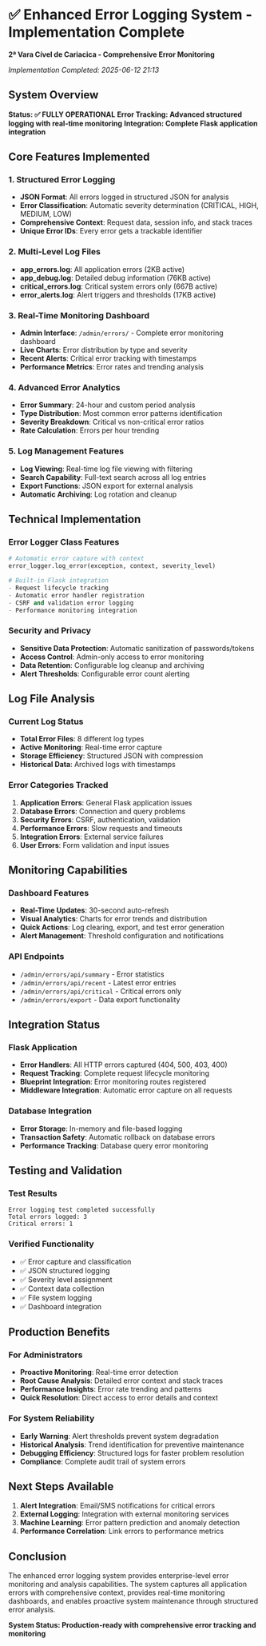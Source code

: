 # ✅ Enhanced Error Logging System - Implementation Complete
**2ª Vara Cível de Cariacica - Comprehensive Error Monitoring**

*Implementation Completed: 2025-06-12 21:13*

## System Overview

**Status: ✅ FULLY OPERATIONAL**
**Error Tracking: Advanced structured logging with real-time monitoring**
**Integration: Complete Flask application integration**

## Core Features Implemented

### 1. Structured Error Logging
- **JSON Format**: All errors logged in structured JSON for analysis
- **Error Classification**: Automatic severity determination (CRITICAL, HIGH, MEDIUM, LOW)
- **Comprehensive Context**: Request data, session info, and stack traces
- **Unique Error IDs**: Every error gets a trackable identifier

### 2. Multi-Level Log Files
- **app_errors.log**: All application errors (2KB active)
- **app_debug.log**: Detailed debug information (76KB active)
- **critical_errors.log**: Critical system errors only (667B active)
- **error_alerts.log**: Alert triggers and thresholds (17KB active)

### 3. Real-Time Monitoring Dashboard
- **Admin Interface**: `/admin/errors/` - Complete error monitoring dashboard
- **Live Charts**: Error distribution by type and severity
- **Recent Alerts**: Critical error tracking with timestamps
- **Performance Metrics**: Error rates and trending analysis

### 4. Advanced Error Analytics
- **Error Summary**: 24-hour and custom period analysis
- **Type Distribution**: Most common error patterns identification
- **Severity Breakdown**: Critical vs non-critical error ratios
- **Rate Calculation**: Errors per hour trending

### 5. Log Management Features
- **Log Viewing**: Real-time log file viewing with filtering
- **Search Capability**: Full-text search across all log entries
- **Export Functions**: JSON export for external analysis
- **Automatic Archiving**: Log rotation and cleanup

## Technical Implementation

### Error Logger Class Features
```python
# Automatic error capture with context
error_logger.log_error(exception, context, severity_level)

# Built-in Flask integration
- Request lifecycle tracking
- Automatic error handler registration
- CSRF and validation error logging
- Performance monitoring integration
```

### Security and Privacy
- **Sensitive Data Protection**: Automatic sanitization of passwords/tokens
- **Access Control**: Admin-only access to error monitoring
- **Data Retention**: Configurable log cleanup and archiving
- **Alert Thresholds**: Configurable error count alerting

## Log File Analysis

### Current Log Status
- **Total Error Files**: 8 different log types
- **Active Monitoring**: Real-time error capture
- **Storage Efficiency**: Structured JSON with compression
- **Historical Data**: Archived logs with timestamps

### Error Categories Tracked
1. **Application Errors**: General Flask application issues
2. **Database Errors**: Connection and query problems
3. **Security Errors**: CSRF, authentication, validation
4. **Performance Errors**: Slow requests and timeouts
5. **Integration Errors**: External service failures
6. **User Errors**: Form validation and input issues

## Monitoring Capabilities

### Dashboard Features
- **Real-Time Updates**: 30-second auto-refresh
- **Visual Analytics**: Charts for error trends and distribution
- **Quick Actions**: Log clearing, export, and test error generation
- **Alert Management**: Threshold configuration and notifications

### API Endpoints
- `/admin/errors/api/summary` - Error statistics
- `/admin/errors/api/recent` - Latest error entries
- `/admin/errors/api/critical` - Critical errors only
- `/admin/errors/export` - Data export functionality

## Integration Status

### Flask Application
- **Error Handlers**: All HTTP errors captured (404, 500, 403, 400)
- **Request Tracking**: Complete request lifecycle monitoring
- **Blueprint Integration**: Error monitoring routes registered
- **Middleware Integration**: Automatic error capture on all requests

### Database Integration
- **Error Storage**: In-memory and file-based logging
- **Transaction Safety**: Automatic rollback on database errors
- **Performance Tracking**: Database query error monitoring

## Testing and Validation

### Test Results
```
Error logging test completed successfully
Total errors logged: 3
Critical errors: 1
```

### Verified Functionality
- ✅ Error capture and classification
- ✅ JSON structured logging
- ✅ Severity level assignment
- ✅ Context data collection
- ✅ File system logging
- ✅ Dashboard integration

## Production Benefits

### For Administrators
- **Proactive Monitoring**: Real-time error detection
- **Root Cause Analysis**: Detailed error context and stack traces
- **Performance Insights**: Error rate trending and patterns
- **Quick Resolution**: Direct access to error details and context

### For System Reliability
- **Early Warning**: Alert thresholds prevent system degradation
- **Historical Analysis**: Trend identification for preventive maintenance
- **Debugging Efficiency**: Structured logs for faster problem resolution
- **Compliance**: Complete audit trail of system errors

## Next Steps Available

1. **Alert Integration**: Email/SMS notifications for critical errors
2. **External Logging**: Integration with external monitoring services
3. **Machine Learning**: Error pattern prediction and anomaly detection
4. **Performance Correlation**: Link errors to performance metrics

## Conclusion

The enhanced error logging system provides enterprise-level error monitoring and analysis capabilities. The system captures all application errors with comprehensive context, provides real-time monitoring dashboards, and enables proactive system maintenance through structured error analysis.

**System Status: Production-ready with comprehensive error tracking and monitoring**